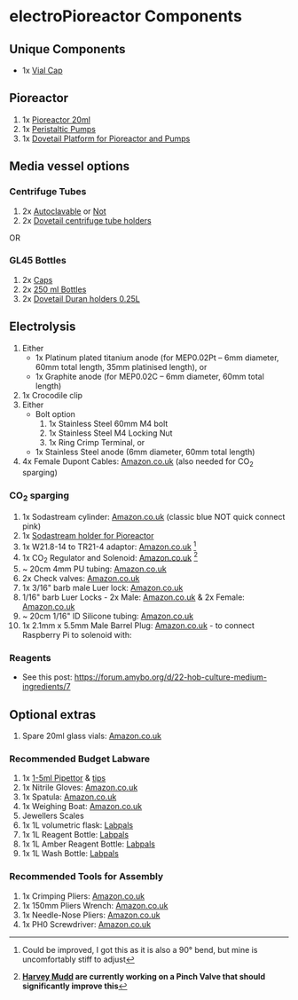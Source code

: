 # electroPioreactor Components

## Unique Components

- 1x [Vial Cap](Vial%20Cap)

## Pioreactor

1. 1x [Pioreactor 20ml](https://pioreactor.com/products/pioreactor-20ml?variant=46984254586936)
1. 1x [Peristaltic Pumps](https://pioreactor.com/products/peristaltic-pump)
1. 1x [Dovetail Platform for Pioreactor and Pumps](https://pioreactor.com/collections/accessories-and-parts/products/pioreactor-and-pump-dovetail-platform?variant=42835335872568)

## Media vessel options

### Centrifuge Tubes

1. 2x [Autoclavable](https://www.starlabgroup.com/GB-en/product/50-ml-centrifuge-tubes-pf-sl-9455674.html?utm_source=chatgpt.com&childSku=E1450-0400) or [Not](https://amzn.eu/d/9wjwtFf)
1. 2x [Dovetail centrifuge tube holders](https://github.com/oplz/DormantBioLabResources/blob/main/Prints/dovetailed_rack/50ml_tube_rack.stl)

OR

### GL45 Bottles

1. 2x [Caps](https://pioreactor.com/collections/accessories-and-parts/products/gl45-cap-with-luer-lock-connectors?variant=46788561371192)
1. 2x [250 ml Bottles](https://www.theconsumablescompany.com/250ml-reagent-bottle-borosilicate/)
1. 2x [Dovetail Duran holders 0.25L](https://www.printables.com/model/1058356-duran-bottle-holding-platform-for-pioreactor-platf/files)

## Electrolysis

1. Either  
   - 1x Platinum plated titanium anode (for MEP0.02Pt – 6mm diameter, 60mm total length, 35mm platinised length), or  
   - 1x Graphite anode (for MEP0.02C – 6mm diameter, 60mm total length)  
1. 1x Crocodile clip
1. Either
   - Bolt option
     1. 1x Stainless Steel 60mm M4 bolt
     2. 1x Stainless Steel M4 Locking Nut
     3. 1x Ring Crimp Terminal, or
    - 1x Stainless Steel anode (6mm diameter, 60mm total length)
1. 4x Female Dupont Cables: [Amazon.co.uk](https://amzn.eu/d/fKdnqrx) (also needed for CO<sub>2</sub> sparging)

### CO<sub>2</sub> sparging

1. 1x Sodastream cylinder: [Amazon.co.uk](https://amzn.eu/d/1dZqKsi) (classic blue NOT quick connect pink)
1. 1x [Sodastream holder for Pioreactor](https://www.printables.com/model/855700-sodastream-holder-for-pioreactor)
1. 1x W21.8-14 to TR21-4 adaptor: [Amazon.co.uk](https://amzn.eu/d/1eZLJ7n) [^1]
1. 1x CO<sub>2</sub> Regulator and Solenoid: [Amazon.co.uk](https://amzn.eu/d/gSnMfxg) [^2]
1. ~ 20cm 4mm PU tubing: [Amazon.co.uk](https://amzn.eu/d/h9DJO5H)
1. 2x Check valves: [Amazon.co.uk](https://amzn.eu/d/giKnew4)
1. 1x 3/16" barb male Luer lock: [Amazon.co.uk](https://amzn.eu/d/83w3N6F)
1. 1/16" barb Luer Locks - 2x Male: [Amazon.co.uk](https://amzn.eu/d/5yACgUp) & 2x Female: [Amazon.co.uk](https://amzn.eu/d/deEBv9w)
1. ~ 20cm 1/16" ID Silicone tubing: [Amazon.co.uk](https://amzn.eu/d/bOQ02Ow)
1. 1x 2.1mm x 5.5mm Male Barrel Plug: [Amazon.co.uk](https://amzn.eu/d/d5QFCxD) - to connect Raspberry Pi to solenoid with:

### Reagents

* See this post: https://forum.amybo.org/d/22-hob-culture-medium-ingredients/7

## Optional extras

1. Spare 20ml glass vials: [Amazon.co.uk](https://amzn.eu/d/fbFWJ66)

### Recommended Budget Labware

1. 1x [1-5ml Pipettor](https://amzn.eu/d/9jKUSIx) & [tips](https://amzn.eu/d/cSiLNzj)
1. 1x Nitrile Gloves: [Amazon.co.uk](https://amzn.eu/d/iIR5cf6)
1. 1x Spatula: [Amazon.co.uk](https://amzn.eu/d/houYNco)
1. 1x Weighing Boat: [Amazon.co.uk](https://amzn.eu/d/iaNhVpD)
1. Jewellers Scales
1. 1x 1L volumetric flask: [Labpals](https://www.labpals.co.uk/product-page/1000ml-volumetric-flask-with-polyethylene-stopper-borosilicate-glass-class-a)
1. 1x 1L Reagent Bottle: [Labpals](https://www.labpals.co.uk/product-page/clear-borosilicate-glass-reagent-bottle-with-screw-cap-1000-ml-with-graduations)
1. 1x 1L Amber Reagent Bottle: [Labpals](https://www.labpals.co.uk/product-page/amber-borosilicate-glass-reagent-bottle-with-screw-cap-1000-ml-with-graduations)
1. 1x 1L Wash Bottle: [Labpals](https://www.labpals.co.uk/product-page/1000-ml-performance-plastic-wash-bottle-distilled-water-labeled-4-color)

### Recommended Tools for Assembly
1. 1x Crimping Pliers: [Amazon.co.uk](https://amzn.eu/d/5pGr9b4)
1. 1x 150mm Pliers Wrench: [Amazon.co.uk](https://amzn.eu/d/3nkLCuu)
1. 1x Needle-Nose Pliers: [Amazon.co.uk](https://amzn.eu/d/74U0lou)
1. 1x PH0 Screwdriver: [Amazon.co.uk](https://amzn.eu/d/houYNco)

[^1]: Could be improved, I got this as it is also a 90° bend, but mine is uncomfortably stiff to adjust
[^2]: **[Harvey Mudd](https://forum.amybo.org/t/keeping-up-with-hmc-clinic-project/126/32) are currently working on a Pinch Valve that should significantly improve this**